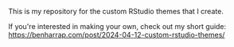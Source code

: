 This is my repository for the custom RStudio themes that I create.

If you're interested in making your own, check out my short guide: https://benharrap.com/post/2024-04-12-custom-rstudio-themes/
